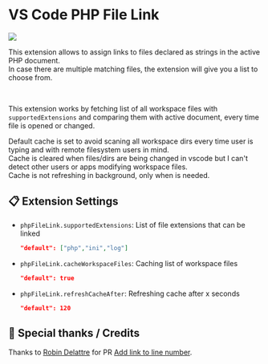 # VS Code PHP File Link


![](images/php-file-link.png)

This extension allows to assign links to files declared as strings in the active PHP document.<br />
In case there are multiple matching files, the extension will give you a list to choose from.

<br />

This extension works by fetching list of all workspace files with `supportedExtensions` and comparing them with active document, every time file is opened or changed.

Default cache is set to avoid scaning all workspace dirs every time user is typing and with remote filesystem users in mind.<br />
Cache is cleared when files/dirs are being changed in vscode but I can't detect other users or apps modifying workspace files.<br />
Cache is not refreshing in background, only when is needed.<br />

## 📋 Extension Settings

* `phpFileLink.supportedExtensions`: 
    List of file extensions that can be linked
    ```json
    "default": ["php","ini","log"]
    ```

* `phpFileLink.cacheWorkspaceFiles`: 
    Caching list of workspace files
    ```json
    "default": true
    ```

* `phpFileLink.refreshCacheAfter`: 
    Refreshing cache after x seconds
    ```json
    "default": 120
    ```
## 👋 Special thanks / Credits
Thanks to [Robin Delattre](https://github.com/RobinDev) for PR [Add link to line number](https://github.com/pwarchol/vscode-php-file-link/pull/14).